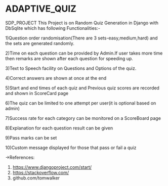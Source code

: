 # ADAPTIVE_QUIZ
SDP_PROJECT
This Project is on Random Quiz Generation in Django with DbSqlite which has following Functionalities:-

1)Question order randomisation(There are 3 sets-easy,medium,hard) and the sets are generated randomly.

2)Time on each question can be provided by Admin.If user takes more time then remarks are shown after each question for speeding up.

3)Text to Speech facility on Questions and Options of the quiz.

4)Correct answers are shown at once at the end

5)Start and end times of each quiz and Previous quiz scores are recorded and shown in ScoreCard page

6)The quiz can be limited to one attempt per user(it is optional based on admin)

7)Success rate for each category can be monitored on a ScoreBoard page

8)Explanation for each question result can be given

9)Pass marks can be set

10)Custom message displayed for those that pass or fail a quiz



->References:
1. https://www.djangoproject.com/start/
2. https://stackoverflow.com/
3. github.com/tomwalker


